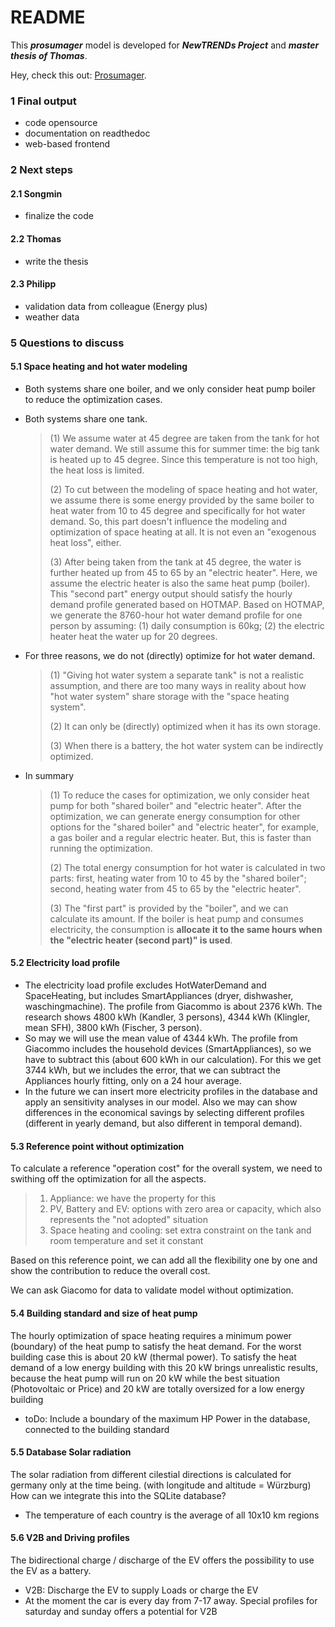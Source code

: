 # README

This ***prosumager*** model is developed for ***NewTRENDs Project*** and ***master thesis of Thomas***.

Hey, check this out: [Prosumager](https://songminyu.github.io/Prosumager/).



### 1 Final output

- code opensource
- documentation on readthedoc
- web-based frontend

### 2 Next steps

#### 2.1 Songmin

- finalize the code

#### 2.2 Thomas

- write the thesis

#### 2.3 Philipp

- validation data from colleague (Energy plus)
- weather data

### 5 Questions to discuss

#### 5.1 Space heating and hot water modeling

- Both systems share one boiler, and we only consider heat pump boiler to reduce the optimization cases.

- Both systems share one tank. 

  > (1) We assume water at 45 degree are taken from the tank for hot water demand. We still assume this for summer time: the big tank is heated up to 45 degree. Since this temperature is not too high, the heat loss is limited.
  >
  > (2) To cut between the modeling of space heating and hot water, we assume there is some energy provided by the same boiler to heat water from 10 to 45 degree and specifically for hot water demand. So, this part doesn't influence the modeling and optimization of space heating at all. It is not even an "exogenous heat loss", either. 
  >
  > (3) After being taken from the tank at 45 degree, the water is further heated up from 45 to 65 by an "electric heater". Here, we assume the electric heater is also the same heat pump (boiler). This "second part" energy output should satisfy the hourly demand profile generated based on HOTMAP. Based on HOTMAP, we generate the 8760-hour hot water demand profile for one person by assuming: (1) daily consumption is 60kg; (2) the electric heater heat the water up for 20 degrees.

- For three reasons, we do not (directly) optimize for hot water demand. 

  > (1) "Giving hot water system a separate tank" is not a realistic assumption, and there are too many ways in reality about how "hot water system" share storage with the "space heating system". 
  >
  > (2) It can only be (directly) optimized when it has its own storage. 
  >
  > (3) When there is a battery, the hot water system can be indirectly optimized. 

- In summary

  > (1) To reduce the cases for optimization, we only consider heat pump for both "shared boiler" and "electric heater". After the optimization, we can generate energy consumption for other options for the "shared boiler" and "electric heater", for example, a gas boiler and a regular electric heater. But, this is faster than running the optimization.
  >
  > (2) The total energy consumption for hot water is calculated in two parts: first, heating water from 10 to 45 by the "shared boiler"; second, heating water from 45 to 65 by the "electric heater".
  >
  > (3) The "first part" is provided by the "boiler", and we can calculate its amount. If the boiler is heat pump and consumes electricity, the consumption is **allocate it to the same hours when the "electric heater (second part)" is used**. 

#### 5.2 Electricity load profile

- The electricity load profile excludes HotWaterDemand and SpaceHeating, but includes SmartAppliances (dryer, dishwasher, waschingmachine). The profile from Giacommo is about 2376 kWh. The research shows 4800 kWh (Kandler, 3 persons), 4344 kWh (Klingler, mean SFH), 3800 kWh (Fischer, 3 person). 
- So may we will use the mean value of 4344 kWh. The profile from Giacommo includes the household devices (SmartAppliances), so we have to subtract this (about 600 kWh in our calculation). For this we get 3744 kWh, but we includes the error, that we can subtract the Appliances hourly fitting, only on a 24 hour average. 
- In the future we can insert more electricity profiles in the database and apply an sensitivity analyses in our model. Also we may can show differences in the economical savings by selecting different profiles (different in yearly demand, but also different in temporal demand).

#### 5.3 Reference point without optimization

To calculate a reference "operation cost" for the overall system, we need to swithing off the optimization for all the aspects.

> 1. Appliance: we have the property for this
> 2. PV, Battery and EV: options with zero area or capacity, which also represents the "not adopted" situation
> 3. Space heating and cooling: set extra constraint on the tank and room temperature and set it constant

Based on this reference point, we can add all the flexibility one by one and show the contribution to reduce the overall cost.

We can ask Giacomo for data to validate model without optimization.

#### 5.4 Building standard and size of heat pump

The hourly optimization of space heating requires a minimum power (boundary) of the heat pump to satisfy the heat demand. For the worst building case this is about 20 kW (thermal power). To satisfy the heat demand of a low energy building with this 20 kW brings unrealistic results, because the heat pump will run on 20 kW while the best situation (Photovoltaic or Price) and 20 kW are totally oversized for a low energy building 

- toDo: Include a boundary of the maximum HP Power in the database, connected to the building standard 

#### 5.5 Database Solar radiation
The solar radiation from different cilestial directions is calculated for germany only at the time being. 
(with longitude and altitude = Würzburg) How can we integrate this into the SQLite database?

- The temperature of each country is the average of all 10x10 km regions

#### 5.6 V2B and Driving profiles 
The bidirectional charge / discharge of the EV offers the possibility to use the EV as a battery. 

- V2B: Discharge the EV to supply Loads or charge the EV
- At the moment the car is every day from 7-17 away. Special profiles for saturday and sunday offers a potential for V2B
